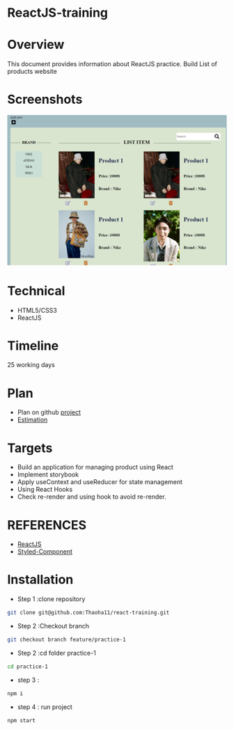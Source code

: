 # ReactJS-training

# Overview

This document provides information about ReactJS practice. Build List of products website

# Screenshots

![Screenshot](./src/assets/images/image.png)

# Technical

- HTML5/CSS3
- ReactJS

# Timeline

25 working days

# Plan

- Plan on github [project](https://github.com/Thaoha11/react-training/projects/1)
- [Estimation](https://docs.google.com/document/d/1ADjTg72i9YvovtZ6MptBo0t1jYReN2OR/edit?usp=sharing&ouid=101599634004198816561&rtpof=true&sd=true)

# Targets

- Build an application for managing product using React
- Implement storybook
- Apply useContext and useReducer for state management
- Using React Hooks
- Check re-render and using hook to avoid re-render.

# REFERENCES

- [ReactJS](https://reactjs.org/docs/thinking-in-react.html)
- [Styled-Component](https://styled-components.com/docs)

# Installation

- Step 1 :clone repository

```bash
git clone git@github.com:Thaoha11/react-training.git
```

- Step 2 :Checkout branch

```bash
git checkout branch feature/practice-1
```

- Step 2 :cd folder practice-1

```bash
cd practice-1
```

- step 3 :

```bash
npm i
```

- step 4 : run project

```bash
npm start
```

